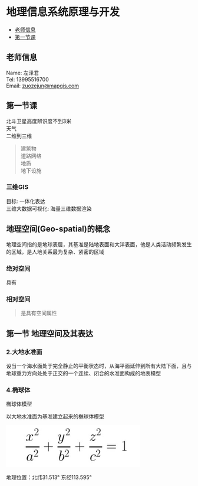 # 地理信息系统原理与开发

- [老师信息](#老师信息)  
- [第一节课](#第一节课)

## 老师信息

Name:   左泽君  
Tel:    13995516700  
Email:  zuozejun@mapgis.com  

## 第一节课

北斗卫星高度辨识度不到3米  
天气  
二维到三维  
>建筑物  
>道路网络  
>地质  
>地下设施

### 三维GIS

目标: 一体化表达  
三维大数据可视化: 海量三维数据渲染  

## 地理空间(Geo-spatial)的概念

地理空间指的是地球表层，其基准是陆地表面和大洋表面，他是人类活动频繁发生的区域，是人地关系最为复杂、紧密的区域

### 绝对空间  

具有

### 相对空间

>是具有空间属性

## 第一节 地理空间及其表达

### 2.大地水准面

设当一个海水面处于完全静止的平衡状态时，从海平面延伸到所有大陆下面，且与地球重力方向处处于正交的一个连续、闭合的水准面构成的地表模型

### 4.椭球体

椭球体模型

以大地水准面为基准建立起来的椭球体模型

![math1](picture/math1.jpg)

地理位置：北纬31.513° 东经113.595°
